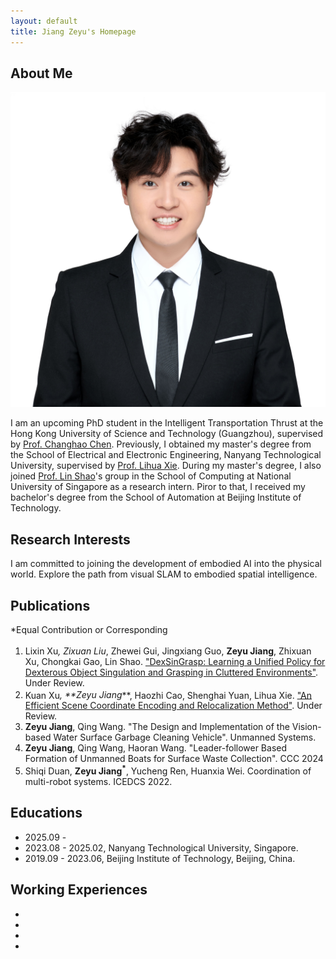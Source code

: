 ```yaml
---
layout: default
title: Jiang Zeyu's Homepage
---
```


## About Me

<img class="profile-picture" src="./img/profile_pic.jpg">

I am an upcoming PhD student in the Intelligent Transportation Thrust at the Hong Kong University of Science and Technology (Guangzhou), supervised by [Prof. Changhao Chen](https://changhao-chen.github.io/). Previously, I obtained my master's degree from the School of Electrical and Electronic Engineering, Nanyang Technological University, supervised by [Prof. Lihua Xie](https://scholar.google.com.sg/citations?user=Fmrv3J8AAAAJ&hl=en). During my master's degree, I also joined [Prof. Lin Shao](https://linsats.github.io/)'s group in the School of Computing at National University of Singapore as a research intern. Piror to that, I received my bachelor's degree from the School of Automation at Beijing Institute of Technology.

## Research Interests

I am committed to joining the development of embodied AI into the physical world. Explore the path from visual SLAM to embodied spatial intelligence.

## Publications

*Equal Contribution or Corresponding

1. Lixin Xu<sup>*</sup>, Zixuan Liu<sup>*</sup>, Zhewei Gui, Jingxiang Guo, **Zeyu Jiang**, Zhixuan Xu, Chongkai Gao, Lin Shao. ["DexSinGrasp: Learning a Unified Policy for Dexterous Object Singulation and Grasping in Cluttered Environments"](https://nus-lins-lab.github.io/dexsingweb/). Under Review.
2. Kuan Xu<sup>*</sup>, **Zeyu Jiang<sup>*</sup>**, Haozhi Cao, Shenghai Yuan, Lihua Xie. ["An Efficient Scene Coordinate Encoding and Relocalization Method"](https://github.com/sair-lab/SeqACE). Under Review.
3. **Zeyu Jiang**, Qing Wang. "The Design and Implementation of the Vision-based Water Surface Garbage Cleaning Vehicle". Unmanned Systems.
4. **Zeyu Jiang**, Qing Wang, Haoran Wang. "Leader-follower Based Formation of Unmanned Boats for Surface Waste Collection". CCC 2024
5. Shiqi Duan, **Zeyu Jiang<sup>*</sup>**, Yucheng Ren, Huanxia Wei. Coordination of multi-robot systems. ICEDCS 2022.

## Educations

- 2025.09 - 
- 2023.08 - 2025.02, Nanyang Technological University, Singapore.
- 2019.09 - 2023.06, Beijing Institute of Technology, Beijing, China.

## Working Experiences

-
-
-
- 


